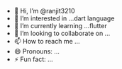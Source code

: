 - 👋 Hi, I’m @ranjit3210
- 👀 I’m interested in ...dart language
- 🌱 I’m currently learning ...flutter
- 💞️ I’m looking to collaborate on ...
- 📫 How to reach me ...
- 😄 Pronouns: ...
- ⚡ Fun fact: ...

<!---
ranjit3210/ranjit3210 is a ✨ special ✨ repository because its `README.md` (this file) appears on your GitHub profile.
You can click the Preview link to take a look at your changes.
--->
